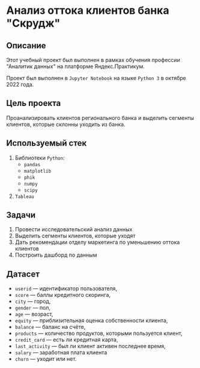 # Анализ оттока клиентов банка "Скрудж"

## Описание

Этот учебный проект был выполнен в рамках обучения профессии "Аналитик данных" на платформе Яндекс.Практикум.

Проект был выполнен в `Jupyter Notebook` на языке `Python 3` в октябре 2022 года.

## Цель проекта

Проанализировать клиентов регионального банка и выделить сегменты клиентов, которые склонны уходить из банка.

## Используемый стек

1. Библиотеки `Python`:
    * `pandas`
    * `matplotlib`
    * `phik`
    * `numpy`
    * `scipy`
2. `Tableau`

## Задачи

1. Провести исследовательский анализ данных
2. Выделить сегменты клиентов, которые уходят
3. Дать рекомендации отделу маркетинга по уменьшению оттока клиентов
4. Построить дашборд по данным 

## Датасет

- `userid` — идентификатор пользователя,
- `score` — баллы кредитного скоринга,
- `city` — город,
- `gender` — пол,
- `age` — возраст,
- `equity` — приблизительная оценка собственности клиента,
- `balance` — баланс на счёте,
- `products` — количество продуктов, которыми пользуется клиент,
- `credit_card` — есть ли кредитная карта,
- `last_activity` — был ли клиент активен последнее время,
- `salary` — заработная плата клиента
- `churn` — уходит или нет.
